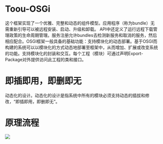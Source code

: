# Toou-OSGi
这个框架实现了一个优雅、完整和动态的组件模型。应用程序（称为bundle）无需重新引导可以被远程安装、启动、升级和卸载。
API中还定义了运行远程下载管理政策的生命周期管理。服务注册允许bundles去检测新服务和取消的服务，然后相应配合。OSGI框架一般具备的基础功能：支持模块化的动态部署。基于OSGI而构建的系统可以以模块化的方式动态地部署至框架中，从而增加、扩展或改变系统的功能。支持模块化的封装和交互。每个工程（模块）可通过声明Export-Package对外提供访问此工程的类和接口。

# 即插即用，即删即无
动态化的设计。动态化的设计是指系统中所有的模块必须支持动态的插拔和修改，“即插即用，即删即无”。

# 原理流程
![](http://showfl.com/other-file/osgi.png)
